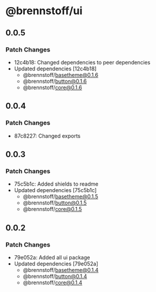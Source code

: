 # @brennstoff/ui

## 0.0.5

### Patch Changes

- 12c4b18: Changed dependencies to peer dependencies
- Updated dependencies [12c4b18]
  - @brennstoff/basetheme@0.1.6
  - @brennstoff/button@0.1.6
  - @brennstoff/core@0.1.6

## 0.0.4

### Patch Changes

- 87c8227: Changed exports

## 0.0.3

### Patch Changes

- 75c5b1c: Added shields to readme
- Updated dependencies [75c5b1c]
  - @brennstoff/basetheme@0.1.5
  - @brennstoff/button@0.1.5
  - @brennstoff/core@0.1.5

## 0.0.2

### Patch Changes

- 79e052a: Added all ui package
- Updated dependencies [79e052a]
  - @brennstoff/basetheme@0.1.4
  - @brennstoff/button@0.1.4
  - @brennstoff/core@0.1.4
